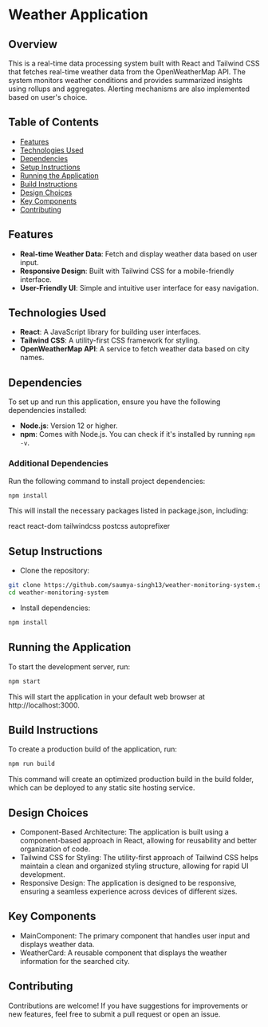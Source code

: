 # Weather Application

## Overview

This is a real-time data processing system built with React and Tailwind CSS that fetches real-time weather data from the OpenWeatherMap API. The system monitors weather conditions and provides summarized insights using rollups and aggregates. Alerting mechanisms are also implemented based on user's choice.

## Table of Contents

- [Features](#features)
- [Technologies Used](#technologies-used)
- [Dependencies](#dependencies)
- [Setup Instructions](#setup-instructions)
- [Running the Application](#running-the-application)
- [Build Instructions](#build-instructions)
- [Design Choices](#design-choices)
- [Key Components](#key-components)
- [Contributing](#contributing)

## Features

- **Real-time Weather Data**: Fetch and display weather data based on user input.
- **Responsive Design**: Built with Tailwind CSS for a mobile-friendly interface.
- **User-Friendly UI**: Simple and intuitive user interface for easy navigation.

## Technologies Used

- **React**: A JavaScript library for building user interfaces.
- **Tailwind CSS**: A utility-first CSS framework for styling.
- **OpenWeatherMap API**: A service to fetch weather data based on city names.

## Dependencies

To set up and run this application, ensure you have the following dependencies installed:

- **Node.js**: Version 12 or higher.
- **npm**: Comes with Node.js. You can check if it's installed by running `npm -v`.

### Additional Dependencies

Run the following command to install project dependencies:

```bash
npm install
```
This will install the necessary packages listed in package.json, including:

react
react-dom
tailwindcss
postcss
autoprefixer

## Setup Instructions
- Clone the repository:

```bash
git clone https://github.com/saumya-singh13/weather-monitoring-system.git
cd weather-monitoring-system
```
- Install dependencies:

```bash
npm install
```
## Running the Application
To start the development server, run:
```bash
npm start
```
This will start the application in your default web browser at http://localhost:3000.

## Build Instructions
To create a production build of the application, run:

```bash
npm run build
```
This command will create an optimized production build in the build folder, which can be deployed to any static site hosting service.

## Design Choices
- Component-Based Architecture: The application is built using a component-based approach in React, allowing for reusability and better organization of code.
- Tailwind CSS for Styling: The utility-first approach of Tailwind CSS helps maintain a clean and organized styling structure, allowing for rapid UI development.
- Responsive Design: The application is designed to be responsive, ensuring a seamless experience across devices of different sizes.
## Key Components
- MainComponent: The primary component that handles user input and displays weather data.
- WeatherCard: A reusable component that displays the weather information for the searched city.

## Contributing
Contributions are welcome! If you have suggestions for improvements or new features, feel free to submit a pull request or open an issue.
